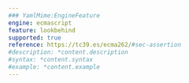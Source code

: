 ```yaml
---
### YamlMime:EngineFeature
engine: ecmascript
feature: lookbehind
supported: true
reference: https://tc39.es/ecma262/#sec-assertion
#description: *content.description
#syntax: *content.syntax
#example: *content.example
---
```

